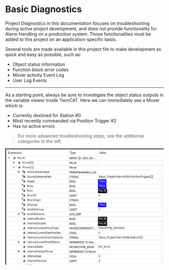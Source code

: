 
# Basic Diagnostics

Project Diagnostics in this documentation focuses on troubleshooting during active project development, and does not provide functionality for Alarm Handling on a production system. Those functionalities must be added to this project on an application-specific basis.

Several tools are made available in this project file to make development as quick and easy as possible, such as:

- Object status information
- Function block error codes
- Mover activity Event Log
- User Log Events

---

As a starting point, always be sure to investigate the object status outputs in the variable viewer inside TwinCAT. Here we can immediately see a Mover which is:

- Currently destined for Station #0
- Most recently commanded via Position Trigger #2
- Has no active errors

> For more advanced troubleshooting steps, see the additional categories to the left.

![Mover Status](../Images/MoverStatus.png)
